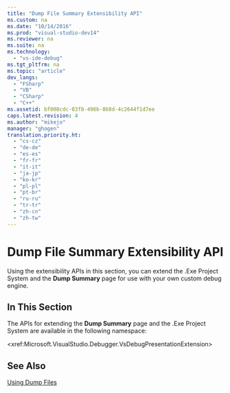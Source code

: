 ```yaml
---
title: "Dump File Summary Extensibility API"
ms.custom: na
ms.date: "10/14/2016"
ms.prod: "visual-studio-dev14"
ms.reviewer: na
ms.suite: na
ms.technology: 
  - "vs-ide-debug"
ms.tgt_pltfrm: na
ms.topic: "article"
dev_langs: 
  - "FSharp"
  - "VB"
  - "CSharp"
  - "C++"
ms.assetid: bf008cdc-03f8-496b-868d-4c2644f1d7ee
caps.latest.revision: 4
ms.author: "mikejo"
manager: "ghogen"
translation.priority.ht: 
  - "cs-cz"
  - "de-de"
  - "es-es"
  - "fr-fr"
  - "it-it"
  - "ja-jp"
  - "ko-kr"
  - "pl-pl"
  - "pt-br"
  - "ru-ru"
  - "tr-tr"
  - "zh-cn"
  - "zh-tw"
---
```

# Dump File Summary Extensibility API
Using the extensibility APIs in this section, you can extend the .Exe Project System and the **Dump Summary** page for use with your own custom debug engine.  
  
## In This Section  
 The APIs for extending the **Dump Summary** page and the .Exe Project System are available in the following namespace:  
  
 \<xref:Microsoft.VisualStudio.Debugger.VsDebugPresentationExtension>  
  
## See Also  
 [Using Dump Files](../debugger/using-dump-files.md)